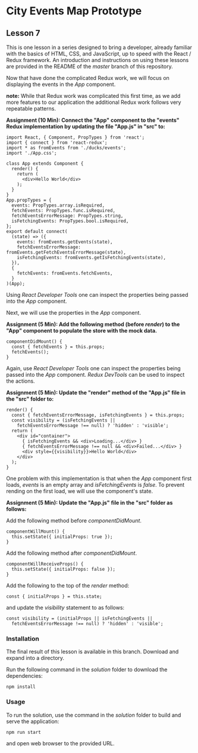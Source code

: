 # City Events Map Prototype

## Lesson 7

This is one lesson in a series designed to bring a developer, already
familiar with the basics of HTML, CSS, and JavaScript, up to speed with
the React / Redux framework. An introduction and instructions on using
these lessons are provided in the README of the *master* branch of this
repository.

Now that have done the complicated Redux work, we will focus on displaying
the events in the *App* component.

**note:** While that Redux work was complicated this first time, as we
add more features to our application the additional Redux work follows
very repeatable patterns.

**Assignment (10 Min): Connect the "App" component to the "events"
Redux implementation by updating the file "App.js" in "src" to:**

```
import React, { Component, PropTypes } from 'react';
import { connect } from 'react-redux';
import * as fromEvents from './ducks/events';
import './App.css';

class App extends Component {
  render() {
    return (
      <div>Hello World</div>
    );
  }
}
App.propTypes = {
  events: PropTypes.array.isRequired,
  fetchEvents: PropTypes.func.isRequired,
  fetchEventsErrorMessage: PropTypes.string,
  isFetchingEvents: PropTypes.bool.isRequired,
};
export default connect(
  (state) => ({
    events: fromEvents.getEvents(state),
    fetchEventsErrorMessage: fromEvents.getFetchEventsErrorMessage(state),
    isFetchingEvents: fromEvents.getIsFetchingEvents(state),
  }),
  {
    fetchEvents: fromEvents.fetchEvents,
  }
)(App);
```

Using *React Developer Tools* one can inspect the properties
being passed into the *App* component.

Next, we will use the properties in the *App* component.

**Assignment (5 Min): Add the following method (before *render*) to the "App"
component to populate the store with the mock data.**

```
componentDidMount() {
  const { fetchEvents } = this.props;
  fetchEvents();
}
```

Again, use *React Developer Tools* one can inspect the properties
being passed into the *App* component. *Redux DevTools* can be used
to inspect the actions.

**Assignment (5 Min): Update the "render" method of the "App.js"
file in the "src" folder to:**

```
render() {
  const { fetchEventsErrorMessage, isFetchingEvents } = this.props;
  const visibility = (isFetchingEvents ||
    fetchEventsErrorMessage !== null) ? 'hidden' : 'visible';
  return (
    <div id="container">
      { isFetchingEvents && <div>Loading...</div> }
      { fetchEventsErrorMessage !== null && <div>Failed...</div> }
      <div style={{visibility}}>Hello World</div>
    </div>
  );
}
```

One problem with this implementation is that when the *App* component
first loads, *events* is an empty array and *isFetchingEvents* is *false*.
To prevent rending on the first load, we will use the component's state.

**Assignment (5 Min): Update the "App.js" file in the "src" folder as follows:**

Add the following method before *componentDidMount*.

```
componentWillMount() {
  this.setState({ initialProps: true });
}
```

Add the following method after *componentDidMount*.

```
componentWillReceiveProps() {
  this.setState({ initialProps: false });
}
```

Add the following to the top of the *render* method:

```
const { initialProps } = this.state;
```

and update the *visibility* statement to as follows:

```
const visibility = (initialProps || isFetchingEvents ||
  fetchEventsErrorMessage !== null) ? 'hidden' : 'visible';
```

### Installation

The final result of this lesson is available in this branch. Download and
expand into a directory.

Run the following command in the *solution* folder to download the
dependencies:

`npm install`

### Usage

To run the solution, use the command in the *solution* folder to build
and serve the application:

`npm run start`

and open web browser to the provided URL.
